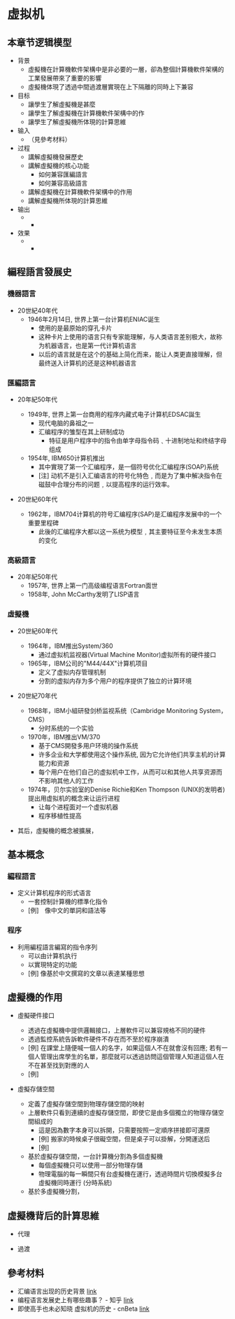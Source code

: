 # 虚拟机

## 本章节逻辑模型

* 背景
    * 虛擬機在計算機軟件架構中是非必要的一層，卻為整個計算機軟件架構的工業發展帶來了重要的影響
    * 虛擬機体現了透過中間過渡層實現在上下隔離的同時上下兼容
* 目标
    * 讓學生了解虛擬機是甚麼
    * 讓學生了解虛擬機在計算機軟件架構中的作
    * 讓學生了解虛擬機所体現的計算思維
* 输入
    * （見參考材料）
* 过程
    * 講解虛擬機發展歷史
    * 講解虛擬機的核心功能
        * 如何兼容匯編語言
        * 如何兼容高級語言
    * 講解虛擬機在計算機軟件架構中的作用
    * 講解虛擬機所体現的計算思維
* 输出
    * -
* 效果
    * -

## 編程語言發展史

### 機器語言

* 20世紀40年代
    * 1946年2月14日, 世界上第一台计算机ENIAC诞生
        * 使用的是最原始的穿孔卡片
        * 这种卡片上使用的语言只有专家能理解，与人类语言差别极大，故称为机器语言，也是第一代计算机语言
        * 以后的语言就是在这个的基础上简化而来，能让人类更直接理解，但最终送入计算机的还是这种机器语言

### 匯編語言

* 20年紀50年代
    * 1949年, 世界上第一台商用的程序内藏式电子计算机EDSAC誕生
        * 现代电脑的鼻祖之一
        * 汇编程序的雏型在其上研制成功
            * 特征是用户程序中的指令由单字母指令码﹑十进制地址和终结字母组成
    * 1954年, IBM650计算机推出
        * 其中實現了第一个汇编程序，是一個符号优化汇编程序(SOAP)系统
        * [注] 动机不是引入汇编语言的符号化特色﹐而是为了集中解决指令在磁鼓中合理分布的问题﹐以提高程序的运行效率。

* 20世紀60年代
    * 1962年，IBM704计算机的符号汇编程序(SAP)是汇编程序发展中的一个重要里程碑
        * 此後的汇编程序大都以这一系统为模型﹐其主要特征至今未发生本质的变化

### 高級語言

* 20年紀50年代
    * 1957年, 世界上第一门高级编程语言Fortran面世
    * 1958年, John McCarthy发明了LISP语言

### 虛擬機

* 20世紀60年代
    * 1964年，IBM推出System/360
        * 通过虚拟机监视器(Virtual Machine Monitor)虚拟所有的硬件接口
    * 1965年，IBM公司的"M44/44X"计算机项目
        * 定义了虚拟内存管理机制
        * 分割的虚拟内存为多个用户的程序提供了独立的计算环境
* 20世紀70年代
    * 1968年，IBM小組研發剑桥监视系统（Cambridge Monitoring System，CMS）
        * 分时系统的一个实验
    * 1970年，IBM推出VM/370
        * 基于CMS開發多用户环境的操作系统
        * 许多企业和大学都使用这个操作系统, 因为它允许他们共享主机的计算能力和资源
        * 每个用户在他们自己的虚拟机中工作，从而可以和其他人共享资源而不影响其他人的工作
    * 1974年，贝尔实验室的Denise Richie和Ken Thompson (UNIX的发明者) 提出用虚拟机的概念来让运行进程
        * 让每个进程面对一个虚拟机器
        * 程序移植性提高

* 其后，虛擬機的概念被擴展，

## 基本概念

### 編程語言

* 定义计算机程序的形式语言
    * 一套控制計算機的標準化指令
    * [例]　像中文的單詞和語法等

### 程序

* 利用編程語言編寫的指令序列
    * 可以由计算机执行
    * 以實現特定的功能
    * [例] 像基於中文撰寫的文章以表達某種思想


## 虛擬機的作用

* 虛擬硬件接口
    * 透過在虛擬機中提供邏輯接口，上層軟件可以兼容規格不同的硬件
    * 透過監控系統告訴軟件硬件不存在而不至於程序崩潰
    * [例] 在課堂上隨便喊一個人的名字，如果這個人不在就會沒有回應; 若有一個人管理出席學生的名單，那麼就可以透過訪問這個管理人知道這個人在不在甚至找到對應的人
    * [例] 

* 虛擬存儲空間
    * 定義了虛擬存儲空間到物理存儲空間的映射
    * 上層軟件只看到連續的虛擬存儲空間，即使它是由多個獨立的物理存儲空間組成的
        * 這是因為數字本身可以拆開，只需要按照一定順序拼接即可還原
        * [例] 搬家的時候桌子很礙空間，但是桌子可以掛解，分開運送后
        * [例] 
    * 基於虛擬存儲空間，一台計算機分割為多個虛擬機
        * 每個虛擬機只可以使用一部分物理存儲
        * 物理電腦的每一瞬間只有台虛擬機在運行，透過時間片切換模擬多台虛擬機同時運行 (分時系統)
    * 基於多虛擬機分割，


## 虛擬機背后的計算思維

* 代理


* 過渡

## 參考材料

* 汇编语言出现的历史背景 [link](http://blog.csdn.net/shisiye15/article/details/7697399)
* 编程语言发展史上有哪些趣事？ - 知乎 [link](https://www.zhihu.com/question/19811764)
* 即使高手也未必知晓 虚拟机的历史 - cnBeta [link](http://www.cnbeta.com/articles/127802.htm)
